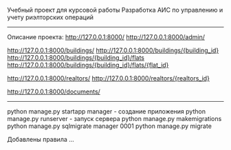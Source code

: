Учебный проект для курсовой работы Разработка АИС по управлению и 
учету риэлторских операций

****
Описание проекта: 
http://127.0.0.1:8000/ 
http://127.0.0.1:8000/admin/

http://127.0.0.1:8000/buildings/
http://127.0.0.1:8000/buildings/{building_id}
http://127.0.0.1:8000/buildings/{building_id}/flats
http://127.0.0.1:8000/buildings/{building_id}/flats/{flat_id}

http://127.0.0.1:8000/realtors/
http://127.0.0.1:8000/realtors/{realtors_id}

http://127.0.0.1:8000/documents/

****
python manage.py startapp manager - создание приложения
python manage.py runserver - запуск сервера
python manage.py makemigrations
python manage.py sqlmigrate manager 0001
python manage.py migrate 


Добавлены правила ...

